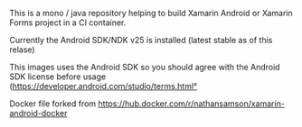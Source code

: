 This is a mono / java repository helping to build Xamarin Android or Xamarin Forms project in a CI container.

Currently the Android SDK/NDK v25 is installed (latest stable as of this relase)

This images uses the Android SDK so you should agree with the Android SDK license before usage (https://developer.android.com/studio/terms.html°

Docker file forked from https://hub.docker.com/r/nathansamson/xamarin-android-docker
